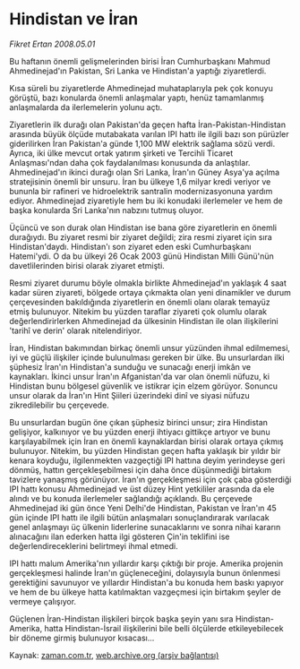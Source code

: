 # Hindistan ve İran

*Fikret Ertan 2008.05.01*

<tr><td class="metin" colspan="2" style="padding-top: 20px; padding-left: 5px; padding-right: 10px;">Bu haftanın önemli gelişmelerinden birisi İran Cumhurbaşkanı Mahmud Ahmedinejad'ın Pakistan, Sri Lanka ve Hindistan'a yaptığı ziyaretlerdi.</td></tr><tr><td class="metin" colspan="2" style="padding-top: 20px; padding-left: 5px; padding-right: 10px;"><p> Kısa süreli bu ziyaretlerde Ahmedinejad muhataplarıyla pek çok konuyu görüştü, bazı konularda önemli anlaşmalar yaptı, henüz tamamlanmış anlaşmalarda da ilerlemelerin yolunu açtı.
<p> Ziyaretlerin ilk durağı olan Pakistan'da geçen hafta İran-Pakistan-Hindistan arasında büyük ölçüde mutabakata varılan IPI hattı ile ilgili bazı son pürüzler giderilirken İran Pakistan'a günde 1,100 MW elektrik sağlama sözü verdi. Ayrıca, iki ülke mevcut ortak yatırım şirketi ve Tercihli Ticaret Anlaşması'ndan daha çok faydalanılması konusunda da anlaştılar. Ahmedinejad'ın ikinci durağı olan Sri Lanka, İran'ın Güney Asya'ya açılma stratejisinin önemli bir unsuru. İran bu ülkeye 1,6 milyar kredi veriyor ve bununla bir rafineri ve hidroelektrik santralin modernizasyonuna yardım ediyor. Ahmedinejad ziyaretiyle hem bu iki konudaki ilerlemeler ve hem de başka konularda Sri Lanka'nın nabzını tutmuş oluyor.
<p> Üçüncü ve son durak olan Hindistan ise bana göre ziyaretlerin en önemli durağıydı. Bu ziyaret resmi bir ziyaret değildi; zira resmi ziyaret için sıra Hindistan'daydı. Hindistan'ı son ziyaret eden eski Cumhurbaşkanı Hatemi'ydi. O da bu ülkeyi 26 Ocak 2003 günü Hindistan Milli Günü'nün davetlilerinden birisi olarak ziyaret etmişti.
<p> Resmi ziyaret durumu böyle olmakla birlikte Ahmedinejad'ın yaklaşık 4 saat kadar süren ziyareti, bölgede ortaya çıkmakta olan yeni dinamikler ve durum çerçevesinden bakıldığında ziyaretlerin en önemli olanı olarak temayüz etmiş bulunuyor. Nitekim bu yüzden taraflar ziyareti çok olumlu olarak değerlendirirlerken Ahmedinejad da ülkesinin Hindistan ile olan ilişkilerini 'tarihî ve derin' olarak nitelendiriyor.
<p> İran, Hindistan bakımından birkaç önemli unsur yüzünden ihmal edilmemesi, iyi ve güçlü ilişkiler içinde bulunulması gereken bir ülke. Bu unsurlardan ilki şüphesiz İran'ın Hindistan'a sunduğu ve sunacağı enerji imkân ve kaynakları. İkinci unsur İran'ın Afganistan'da var olan önemli nüfuzu, ki Hindistan bunu bölgesel güvenlik ve istikrar için elzem görüyor. Sonuncu unsur olarak da İran'ın Hint Şiileri üzerindeki dinî ve siyasi nüfuzu zikredilebilir bu çerçevede.
<p> Bu unsurlardan bugün öne çıkan şüphesiz birinci unsur; zira Hindistan gelişiyor, kalkınıyor ve bu yüzden enerji ihtiyacı gittikçe artıyor ve bunu karşılayabilmek için İran en önemli kaynaklardan birisi olarak ortaya çıkmış bulunuyor. Nitekim, bu yüzden Hindistan geçen hafta yaklaşık bir yıldır bir kenara koyduğu, ilgilenmekten vazgeçtiği IPI hattına deyim yerindeyse geri dönmüş, hattın gerçekleşebilmesi için daha önce düşünmediği birtakım tavizlere yanaşmış görünüyor. İran'ın gerçekleşmesi için çok çaba gösterdiği IPI hattı konusu Ahmedinejad ve üst düzey Hint yetkililer arasında da ele alındı ve bu konuda ilerlemeler sağlandığı açıklandı. Bu çerçevede Ahmedinejad iki gün önce Yeni Delhi'de Hindistan, Pakistan ve İran'ın 45 gün içinde IPI hattı ile ilgili bütün anlaşmaları sonuçlandırarak varılacak genel anlaşmayı üç ülkenin liderlerine sunacaklarını ve sonra nihai kararın alınacağını ilan ederken hatta ilgi gösteren Çin'in teklifini ise değerlendireceklerini belirtmeyi ihmal etmedi.
<p> IPI hattı malum Amerika'nın yıllardır karşı çıktığı bir proje. Amerika projenin gerçekleşmesi halinde İran'ın güçleneceğini, dolayısıyla bunun önlenmesi gerektiğini savunuyor ve yıllardır Hindistan'a bu konuda hem baskı yapıyor ve hem de bu ülkeye hatta katılmaktan vazgeçmesi için birtakım şeyler de vermeye çalışıyor. 
<p> Güçlenen İran-Hindistan ilişkileri birçok başka şeyin yanı sıra Hindistan-Amerika, hatta Hindistan-İsrail ilişkilerini bile belli ölçülerde etkileyebilecek bir döneme girmiş bulunuyor kısacası...<br/></p></p></p></p></p></p></p></p></td></tr>

Kaynak: [zaman.com.tr](http://zaman.com.tr/yazar.do?yazino=683750), [web.archive.org (arşiv bağlantısı)](http://web.archive.org/web/20080519095023/http://www.zaman.com.tr:80/yazar.do?yazino=683750)
